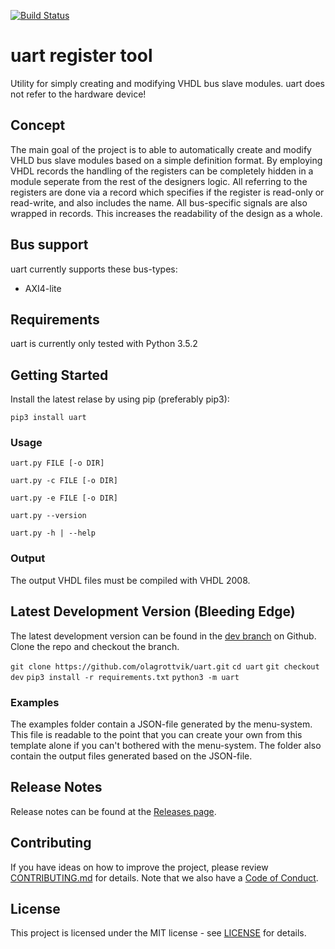 [![Build Status](https://travis-ci.com/olagrottvik/uart.svg?branch=master)](https://travis-ci.com/olagrottvik/uart)

# uart register tool

Utility for simply creating and modifying VHDL bus slave modules. uart does not refer to the hardware device!

## Concept

The main goal of the project is to able to automatically create and modify VHLD bus slave modules based on a simple definition format. By employing VHDL records the handling of the registers can be completely hidden in a module seperate from the rest of the designers logic. All referring to the registers are done via a record which specifies if the register is read-only or read-write, and also includes the name. All bus-specific signals are also wrapped in records. This increases the readability of the design as a whole.

## Bus support

uart currently supports these bus-types:

- AXI4-lite

## Requirements

uart is currently only tested with Python 3.5.2
  

## Getting Started

Install the latest relase by using pip (preferably pip3):

`pip3 install uart`


### Usage

`uart.py FILE [-o DIR]`

`uart.py -c FILE [-o DIR]`

`uart.py -e FILE [-o DIR]`

`uart.py --version`

`uart.py -h | --help`

### Output

The output VHDL files must be compiled with VHDL 2008.

## Latest Development Version (Bleeding Edge)

The latest development version can be found in the [dev branch](https://github.com/olagrottvik/uart/tree/dev) on Github. Clone the repo and checkout the branch.

`git clone https://github.com/olagrottvik/uart.git`
`cd uart`
`git checkout dev`
`pip3 install -r requirements.txt`
`python3 -m uart`

### Examples

The examples folder contain a JSON-file generated by the menu-system. This file is readable to the point that you can create your own from this template alone if you can't bothered with the menu-system. The folder also contain the output files generated based on the JSON-file.


## Release Notes

Release notes can be found at the [Releases page](https://github.com/olagrottvik/uart/releases).


## Contributing

If you have ideas on how to improve the project, please review [CONTRIBUTING.md](CONTRIBUTING.md) for details. Note that we also have a [Code of Conduct](CODE_OF_CONDUCT.md). 


## License

This project is licensed under the MIT license - see [LICENSE](LICENSE) for details.

